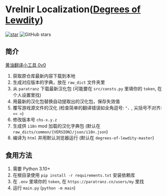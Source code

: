 # Vrelnir Localization([Degrees of Lewdity](https://gitgud.io/Vrelnir/degrees-of-lewdity))
<a href='https://gitee.com/Number_Sir/vrelnir_localization/stargazers'><img src='https://gitee.com/Number_Sir/vrelnir_localization/badge/star.svg?theme=dark' alt='star'></img></a>
![GitHub stars](https://img.shields.io/github/stars/NumberSir/vrelnir_localization?style=social)

## 简介
[黄油翻译小工具 0v0](https://github.com/NumberSir/vrelnir_localization)
1. 获取原仓库最新内容下载到本地
2. 生成对应版本的字典，放在 `raw_dict` 文件夹里
3. 从 `paratranz` 下载最新汉化包 (可能要在 `src/consts.py` 里填你的 `token`, 在个人设置里找)
4. 用最新的汉化包替换自动提取出的汉化包，保存失效值
5. 覆写游戏源文件的汉化 (检查简单的翻译错误如全角逗号: `"，`, 尖括号不对齐: `<< >`)
6. 修改版本号 `chs-x.y.z`
7. 生成供 `i18n` mod 加载的汉化字典包 (默认在 `raw_dicts/common/{VERSION}/json/i18n.json`)
8. 编译为 `html` 并用默认浏览器运行 (默认在 `degrees-of-lewdity-master`)

## 食用方法
1. 需要 Python 3.10+
2. 在根目录使用 `pip install -r requirements.txt` 安装依赖库
3. 在 `.env` 里填你的 `token`, 在 `https://paratranz.cn/users/my` 里找
4. 运行 `main.py` (`python -m main`)
